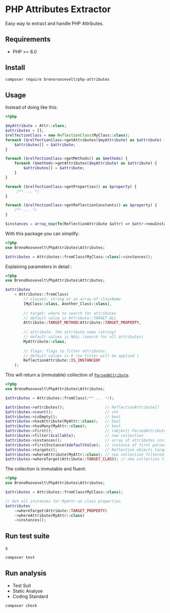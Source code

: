 # PHP Attributes Extractor

Easy way to extract and handle PHP Attributes.

## Requirements

* PHP >= 8.0

## Install 

```bash
composer require brenoroosevelt/php-attributes
```

## Usage
Instead of doing like this:

```php
<?php

$myAttribute = Attr::class;
$attributes = [];
$relfectionClass = new ReflectionClass(MyClass::class);
foreach ($relfectionClass->getAttributes($myAttribute) as $attribute) {
    $attributes[] = $attribute;
}

foreach ($relfectionClass->getMethods() as $methods) {
    foreach ($methods->getAttributes($myAttribute) as $attribute) {
        $attributes[] = $attribute;
    }
}

foreach ($relfectionClass->getProperties() as $property) {
     /** ... */
}

foreach ($relfectionClass->getReflectionConstants() as $property) {
    /** ... */
}

$instances = array_map(fn(ReflectionAttribute $attr) => $attr->newInstance(), $attributes);
```
With this package you can simplify: 
```php
<?php
use BrenoRoosevelt\PhpAttributes\Attributes;

$attributes = Attributes::fromClass(MyClass::class)->instances();
```
Explaining parameters in detail :
```php
<?php
use BrenoRoosevelt\PhpAttributes\Attributes;

$attributes 
    = Attributes::fromClass(
        // classes: string or an array of className
        [MyClass::class, Another_Class::class],
        
        // target: where to search for attributes
        // default value is Attribute::TARGET_ALL
        Attribute::TARGET_METHOD|Attribute::TARGET_PROPERTY,  
        
        // attribute: the attribute name (string)
        // default values is NULL (search for all attributes)
        MyAttribute::class, 
        
        // flags: flags to filter attributes.     
        // default values is 0 (no filter will be applied )
        ReflectionAttribute::IS_INSTANCEOF
    );
```
This will return a (immutable) collection of [`ParsedAttribute`](src/ParsedAttribute.php).
```php
<?php
use BrenoRoosevelt\PhpAttributes\Attributes;

$attributes = Attributes::fromClass(/** ... */);

$attributes->attributes();                  // ReflectionAttribute[]
$attributes->count();                       // int
$attributes->isEmpty();                     // bool
$attributes->hasAttribute(MyAttr::class);   // bool
$attributes->hasMany(MyAttr::class);        // bool
$attributes->first();                       // (object) ParsedAttribute
$attributes->filter($callable);             // new collection 
$attributes->instances();                   // array of attributes instances
$attributes->firstInstance($defaultValue);  // instance of first parsed attribute from collection
$attributes->targets();                     // Reflection objects target by attributes
$attributes->whereAttribute(MyAttr::class); // new collection filtered by attribute name
$attributes->whereTarget(Attribute::TARGET_CLASS); // new collection filtered by attribute target
```
The collection is immutable and fluent:
```php
<?php
use BrenoRoosevelt\PhpAttributes\Attributes;

$attributes = Attributes::fromClass(MyClass::class);

// Get all instances for MyAttr on class properties
$attributes
    ->whereTarget(Attribute::TARGET_PROPERTY)
    ->whereAttribute(MyAttr::class)
    ->instances();
```

## Run test suite
s
```bash
composer test
```

## Run analysis
* Test Suit
* Static Analyse
* Coding Standard

```bash
composer check
```
